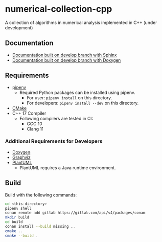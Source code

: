 # numerical-collection-cpp

A collection of algorithms in numerical analysis implemented in C++ (under development)

## Documentation

- [Documentation built on develop branch with Sphinx](https://musicscience37.gitlab.io/numerical-collection-cpp/sphinx/)
- [Documentation built on develop branch with Doxygen](https://musicscience37.gitlab.io/numerical-collection-cpp/doxygen/)

## Requirements

- [pipenv](https://pipenv.pypa.io/en/latest/)
  - Required Python packages can be installed using pipenv.
    - For user: `pipenv install` on this directory.
    - For developers: `pipenv install --dev` on this directory.
- [CMake](https://cmake.org/)
- C++ 17 Compiler
  - Following compilers are tested in CI:
    - GCC 10
    - Clang 11

### Additional Requirements for Developers

- [Doxygen](https://www.doxygen.nl/index.html)
- [Graphviz](https://graphviz.org/)
- [PlantUML](https://plantuml.com)
  - PlantUML requires a Java runtime environment.

## Build

Build with the following commands:

```bash
cd <this-directory>
pipenv shell
conan remote add gitlab https://gitlab.com/api/v4/packages/conan
mkdir build
cd build
conan install --build missing ..
cmake ..
cmake --build .
```
